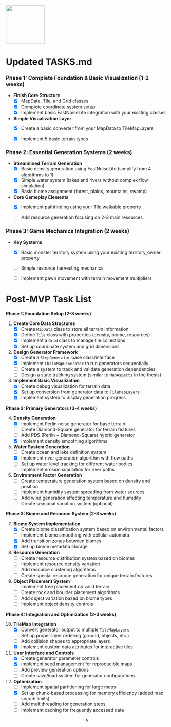 <img src="https://r2cdn.perplexity.ai/pplx-full-logo-primary-dark%402x.png" class="logo" width="120"/>

# Updated TASKS.md

### Phase 1: Complete Foundation \& Basic Visualization (1-2 weeks)

- **Finish Core Structure**
    - [x] MapData, Tile, and Grid classes
    - [x] Complete coordinate system setup
    - [x] Implement basic FastNoiseLite integration with your existing classes
- **Simple Visualization Layer**
    - [x] Create a basic converter from your MapData to TileMapLayers
    - [x] Implement 5 basic terrain types


### Phase 2: Essential Generation Systems (2 weeks)

- **Streamlined Terrain Generation**
    - [x] Basic density generation using FastNoiseLite (simplify from 4 algorithms to 1)
    - [x] Simple water system (lakes and rivers without complex flow simulation)
    - [x] Basic biome assignment (forest, plains, mountains, swamp)
- **Core Gameplay Elements**
    - [x] Implement pathfinding using your Tile.walkable property
    - [ ] Add resource generation focusing on 2-3 main resources


### Phase 3: Game Mechanics Integration (2 weeks)

- **Key Systems**
    - [x] Basic monster territory system using your existing territory_owner property
    - [ ] Simple resource harvesting mechanics
    - [ ] Implement pawn movement with terrain movement multipliers


# Post-MVP Task List

**Phase 1: Foundation Setup (2-3 weeks)**

1. **Create Core Data Structures**
    * [x] Create `MapData` class to store all terrain information
    * [x] Define `Tile` class with properties (density, biome, resources)
    * [x] Implement a `Grid` class to manage tile collections
    * [x] Set up coordinate system and grid dimensions
2. **Design Generator Framework**
    * [x] Create a `StepGenerator` base class/interface
    * [x] Implement `ChainMapGenerator` to run generators sequentially
    * [ ] Create a system to track and validate generation dependencies
    * [ ] Design a state tracking system (similar to `MapAspects` in the thesis)
3. **Implement Basic Visualization**
    * [x] Create debug visualization for terrain data
    * [x] Set up conversion from generator data to `TileMapLayers`
    * [x] Implement system to display generation progress

**Phase 2: Primary Generators (3-4 weeks)**

4. **Density Generation**
    * [x] Implement Perlin noise generator for base terrain
    * [ ] Create Diamond-Square generator for terrain features
    * [ ] Add PDS (Perlin + Diamond-Square) hybrid generator
    * [x] Implement density smoothing algorithms
5. **Water System Generation**
    * [ ] Create ocean and lake definition system
    * [x] Implement river generation algorithm with flow paths
    * [ ] Set up water level tracking for different water bodies
    * [ ] Implement erosion simulation for river paths
6. **Environment Factor Generation**
    * [ ] Create temperature generation system based on density and position
    * [ ] Implement humidity system spreading from water sources
    * [ ] Add wind generation affecting temperature and humidity
    * [ ] Create seasonal variation system (optional)

**Phase 3: Biome and Resource System (2-3 weeks)**

7. **Biome System Implementation**
    * [x] Create biome classification system based on environmental factors
    * [ ] Implement biome smoothing with cellular automata
    * [x] Add transition zones between biomes
    * [x] Set up biome metadata storage
8. **Resource Generation**
    * [ ] Create resource distribution system based on biomes
    * [ ] Implement resource density variation
    * [ ] Add resource clustering algorithms
    * [ ] Create special resource generation for unique terrain features
9. **Object Placement System**
    * [ ] Implement tree placement on valid terrain
    * [ ] Create rock and boulder placement algorithms
    * [ ] Add object variation based on biome types
    * [ ] Implement object density controls

**Phase 4: Integration and Optimization (2-3 weeks)**

10. **TileMap Integration**
    * [x] Convert generator output to multiple `TileMapLayers`
    * [ ] Set up proper layer ordering (ground, objects, etc.)
    * [ ] Add collision shapes to appropriate layers
    * [x] Implement custom data attributes for interactive tiles
11. **User Interface and Controls**
    * [x] Create generator parameter controls
    * [x] Implement seed management for reproducible maps
    * [ ] Add preview generation options
    * [ ] Create save/load system for generator configurations
12. **Optimization**
    * [ ] Implement spatial partitioning for large maps
    * [x] Set up chunk-based processing for memory efficiency (added max search limits)
    * [ ] Add multithreading for generation steps
    * [ ] Implement caching for frequently accessed data

<div style="text-align: center">⁂</div>

[^1]: https://pplx-res.cloudinary.com/image/private/user_uploads/uOIaYrVNjJmCZpv/Selection_007.jpg

[^2]: https://pplx-res.cloudinary.com/image/private/user_uploads/KrhYMGbKCevhekB/Selection_008.jpg

[^3]: https://pplx-res.cloudinary.com/image/private/user_uploads/NmwTmXtTlFOgmja/Selection_009.jpg
